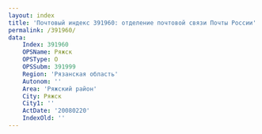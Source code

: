 ```yaml
---
layout: index
title: 'Почтовый индекс 391960: отделение почтовой связи Почты России'
permalink: /391960/
data:
    Index: 391960
    OPSName: Ряжск
    OPSType: О
    OPSSubm: 391999
    Region: 'Рязанская область'
    Autonom: ''
    Area: 'Ряжский район'
    City: Ряжск
    City1: ''
    ActDate: '20080220'
    IndexOld: ''
---
```

